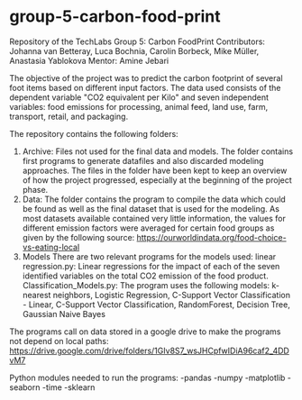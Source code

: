 # group-5-carbon-food-print
Repository of the TechLabs Group 5: Carbon FoodPrint
Contributors: Johanna van Betteray, Luca Bochnia, Carolin Borbeck, Mike Müller, Anastasia Yablokova
Mentor: Amine Jebari

The objective of the project was to predict the carbon footprint of several foot items based on different input factors. The data used consists of the dependent
variable "CO2 equivalent per Kilo" and seven independent variables: food emissions for processing, animal feed, land use, farm, transport, retail, and packaging.

The repository contains the following folders:

1. Archive:
    Files not used for the final data and models. The folder contains first programs to generate datafiles and also discarded modeling approaches. 
    The files in the folder have been kept to keep an overview of how the project progressed, especially at the beginning of the project phase.
2. Data:
    The folder contains the program to compile the data which could be found as well as the final dataset that is used for the modeling. 
    As most datasets available contained very little information, the values for different emission factors were averaged for certain food groups as given by 
    the following source: 
    https://ourworldindata.org/food-choice-vs-eating-local
3. Models
    There are two relevant programs for the models used:
    linear regression.py: 
      Linear regressions for the impact of each of the seven identified variables on the total CO2 emission of the food product.
    Classification_Models.py: 
      The program uses the following models: k-nearest neighbors, Logistic Regression, C-Support Vector Classification - Linear,
      C-Support Vector Classification, RandomForest, Decision Tree, Gaussian Naive Bayes
      
The programs call on data stored in a google drive to make the programs not depend on local paths:
https://drive.google.com/drive/folders/1GIv8S7_wsJHCpfwIDiA96caf2_4DDvM7

Python modules needed to run the programs:
-pandas
-numpy
-matplotlib
-seaborn
-time
-sklearn
